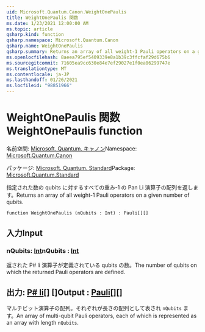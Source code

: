 ```yaml
---
uid: Microsoft.Quantum.Canon.WeightOnePaulis
title: WeightOnePaulis 関数
ms.date: 1/23/2021 12:00:00 AM
ms.topic: article
qsharp.kind: function
qsharp.namespace: Microsoft.Quantum.Canon
qsharp.name: WeightOnePaulis
qsharp.summary: Returns an array of all weight-1 Pauli operators on a given number of qubits.
ms.openlocfilehash: 8aeea795ef5409339e8a1b39c3ffcfaf29d675b6
ms.sourcegitcommit: 71605ea9cc630e84e7ef29027e1f0ea06299747e
ms.translationtype: MT
ms.contentlocale: ja-JP
ms.lasthandoff: 01/26/2021
ms.locfileid: "98851966"
---
```

# <a name="weightonepaulis-function"></a><span data-ttu-id="dbf3f-102">WeightOnePaulis 関数</span><span class="sxs-lookup"><span data-stu-id="dbf3f-102">WeightOnePaulis function</span></span>

<span data-ttu-id="dbf3f-103">名前空間: [Microsoft. Quantum. キャノン](xref:Microsoft.Quantum.Canon)</span><span class="sxs-lookup"><span data-stu-id="dbf3f-103">Namespace: [Microsoft.Quantum.Canon](xref:Microsoft.Quantum.Canon)</span></span>

<span data-ttu-id="dbf3f-104">パッケージ: [Microsoft. Quantum. Standard](https://nuget.org/packages/Microsoft.Quantum.Standard)</span><span class="sxs-lookup"><span data-stu-id="dbf3f-104">Package: [Microsoft.Quantum.Standard](https://nuget.org/packages/Microsoft.Quantum.Standard)</span></span>


<span data-ttu-id="dbf3f-105">指定された数の qubits に対するすべての重み-1 の Pan Li 演算子の配列を返します。</span><span class="sxs-lookup"><span data-stu-id="dbf3f-105">Returns an array of all weight-1 Pauli operators on a given number of qubits.</span></span>

```qsharp
function WeightOnePaulis (nQubits : Int) : Pauli[][]
```


## <a name="input"></a><span data-ttu-id="dbf3f-106">入力</span><span class="sxs-lookup"><span data-stu-id="dbf3f-106">Input</span></span>

### <a name="nqubits--int"></a><span data-ttu-id="dbf3f-107">nQubits: [Int](xref:microsoft.quantum.lang-ref.int)</span><span class="sxs-lookup"><span data-stu-id="dbf3f-107">nQubits : [Int](xref:microsoft.quantum.lang-ref.int)</span></span>

<span data-ttu-id="dbf3f-108">返された P# li 演算子が定義されている qubits の数。</span><span class="sxs-lookup"><span data-stu-id="dbf3f-108">The number of qubits on which the returned Pauli operators are defined.</span></span>



## <a name="output--pauli"></a><span data-ttu-id="dbf3f-109">出力: [P# li](xref:microsoft.quantum.lang-ref.pauli)[] []</span><span class="sxs-lookup"><span data-stu-id="dbf3f-109">Output : [Pauli](xref:microsoft.quantum.lang-ref.pauli)[][]</span></span>

<span data-ttu-id="dbf3f-110">マルチビット演算子の配列。それぞれが長さの配列として表され `nQubits` ます。</span><span class="sxs-lookup"><span data-stu-id="dbf3f-110">An array of multi-qubit Pauli operators, each of which is represented as an array with length `nQubits`.</span></span>